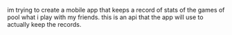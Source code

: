 im trying to create a mobile app that keeps a record of stats of the games of pool what i play with my friends. this is an api that the app will use to actually keep the records.
